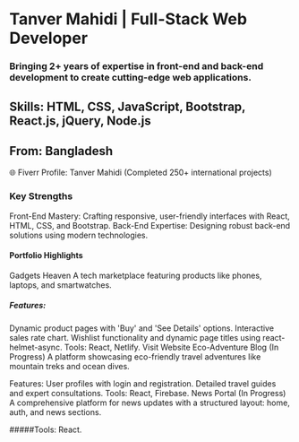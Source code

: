 # Tanver Mahidi | Full-Stack Web Developer
### Bringing 2+ years of expertise in front-end and back-end development to create cutting-edge web applications.

## Skills: HTML, CSS, JavaScript, Bootstrap, React.js, jQuery, Node.js
## From: Bangladesh
🌐 Fiverr Profile: Tanver Mahidi (Completed 250+ international projects)

### Key Strengths
Front-End Mastery: Crafting responsive, user-friendly interfaces with React, HTML, CSS, and Bootstrap.
Back-End Expertise: Designing robust back-end solutions using modern technologies.

#### Portfolio Highlights
Gadgets Heaven
A tech marketplace featuring products like phones, laptops, and smartwatches.

##### Features:
Dynamic product pages with 'Buy' and 'See Details' options.
Interactive sales rate chart.
Wishlist functionality and dynamic page titles using react-helmet-async.
Tools: React, Netlify.
Visit Website
Eco-Adventure Blog (In Progress)
A platform showcasing eco-friendly travel adventures like mountain treks and ocean dives.

Features:
User profiles with login and registration.
Detailed travel guides and expert consultations.
Tools: React, Firebase.
News Portal (In Progress)
A comprehensive platform for news updates with a structured layout: home, auth, and news sections.

#####Tools: React.
